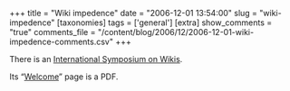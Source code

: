 +++
title = "Wiki impedence"
date = "2006-12-01 13:54:00"
slug = "wiki-impedence"
[taxonomies]
tags = ['general']
[extra]
show_comments = "true"
comments_file = "/content/blog/2006/12/2006-12-01-wiki-impedence-comments.csv"
+++

There is an [International Symposium on Wikis](http://www.wikisym.org/ws2006/proceedings/).

Its “[Welcome](http://www.wikisym.org/ws2006/proceedings/welcome.pdf)” page is a PDF.
